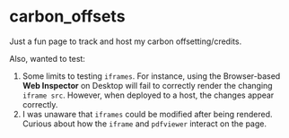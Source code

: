 # carbon_offsets

Just a fun page to track and host my carbon offsetting/credits.

Also, wanted to test:

1. Some limits to testing `iframes`. For instance, using the Browser-based **Web Inspector** on Desktop will fail to correctly render the changing `iframe src`. However, when deployed to a host, the changes appear correctly.
2. I was unaware that `iframes` could be modified after being rendered. Curious about how the `iframe` and `pdfviewer` interact on the page. 
